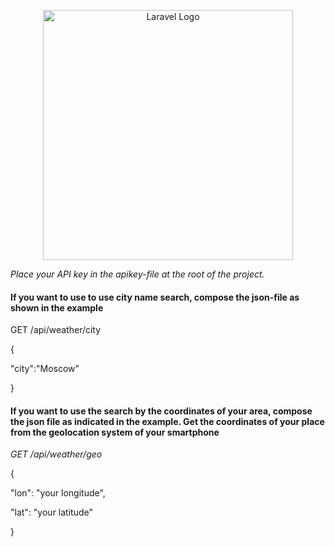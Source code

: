 <p align="center"><a href="https://laravel.com" target="_blank"><img src="https://raw.githubusercontent.com/laravel/art/master/logo-lockup/5%20SVG/2%20CMYK/1%20Full%20Color/laravel-logolockup-cmyk-red.svg" width="400" alt="Laravel Logo"></a></p>

*Place your API key in the apikey-file at the root of the project.*

#### If you want to use to use city name search, compose the json-file as shown in the example
GET /api/weather/city

{

"city":"Moscow"

}


#### If you want to use the search by the coordinates of your area, compose the json file as indicated in the example. Get the coordinates of your place from the geolocation system of your smartphone
*GET /api/weather/geo*

{

"lon": "your longitude",

"lat": "your latitude"

}
